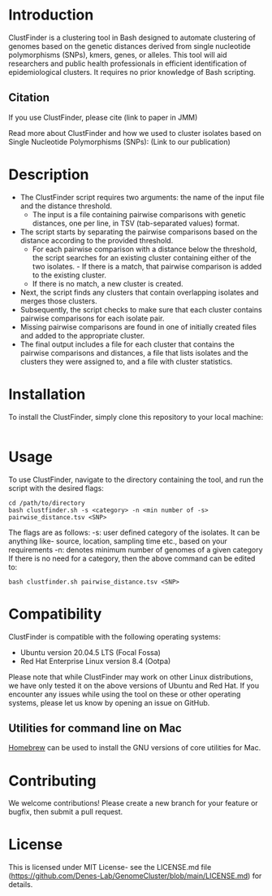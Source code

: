 # Introduction
ClustFinder is a clustering tool in Bash designed to automate clustering of genomes based on the genetic distances derived from single nucleotide polymorphisms (SNPs), kmers, genes, or alleles. This tool will aid researchers and public health professionals in efficient identification of epidemiological clusters. It requires no prior knowledge of Bash scripting.

## Citation

If you use ClustFinder, please cite (link to paper in JMM)

Read more about ClustFinder and how we used to cluster isolates based on Single Nucleotide Polymorphisms (SNPs): (Link to our publication)

# Description
- The ClustFinder script requires two arguments: the name of the input file and the distance threshold. 
   - The input is a file containing pairwise comparisons with genetic distances, one per line, in TSV (tab-separated values) format. 
- The script starts by separating the pairwise comparisons based on the distance according to the provided threshold. 
   - For each pairwise comparison with a distance below the threshold, the script searches for an existing cluster containing either of the two isolates.      - If there is a match, that pairwise comparison is added to the existing cluster. 
   - If there is no match, a new cluster is created. 
 - Next, the script finds any clusters that contain overlapping isolates and merges those clusters. 
 - Subsequently, the script checks to make sure that each cluster contains pairwise comparisons for each isolate pair. 
 - Missing pairwise comparisons are found in one of initially created files and added to the appropriate cluster. 
 - The final output includes a file for each cluster that contains the pairwise comparisons and distances, a file that lists isolates and the clusters they were assigned to, and a file with cluster statistics.




# Installation
To install the ClustFinder, simply clone this repository to your local machine:

``` git clone (link)
```

# Usage
To use ClustFinder, navigate to the directory containing the tool, and run the script with the desired flags:
```
cd /path/to/directory
bash clustfinder.sh -s <category> -n <min number of -s> pairwise_distance.tsv <SNP> 
```
The flags are as follows:
-s: user defined category of the isolates. It can be anything like- source, location, sampling time etc., based on your requirements
-n: denotes minimum number of genomes of a given category
If there is no need for a category, then the above command can be edited to: 
``` 
bash clustfinder.sh pairwise_distance.tsv <SNP>  
```


# Compatibility
ClustFinder is compatible with the following operating systems:
  - Ubuntu version 20.04.5 LTS (Focal Fossa)
  - Red Hat Enterprise Linux version 8.4 (Ootpa) 

Please note that while ClustFinder may work on other Linux distributions, we have only tested it on the above versions of Ubuntu and Red Hat. If you encounter any issues while using the tool on these or other operating systems, please let us know by opening an issue on GitHub.

## Utilities for command line on Mac
[Homebrew](https://brew.sh/) can be used to install the GNU versions of core utilities for Mac.


# Contributing
We welcome contributions! Please create a new branch for your feature or bugfix, then submit a pull request.


# License
This is licensed under MIT License- see the LICENSE.md file (https://github.com/Denes-Lab/GenomeCluster/blob/main/LICENSE.md) for details. 
